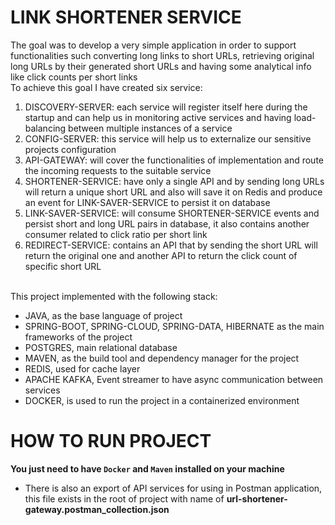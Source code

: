 # LINK SHORTENER SERVICE

The goal was to develop a very simple application in order to support functionalities such converting long links to short URLs, retrieving original long URLs by their generated short URLs 
and having some analytical info like click counts per short links
<br/>
To achieve this goal I have created six service:
1. DISCOVERY-SERVER: each service will register itself here during the startup and can help us in monitoring active services and having load-balancing between multiple instances of a service
2. CONFIG-SERVER: this service will help us to externalize our sensitive projects configuration
3. API-GATEWAY: will cover the functionalities of implementation and route the incoming requests to the suitable service
4. SHORTENER-SERVICE: have only a single API and by sending long URLs will return a unique short URL and also will save it on Redis and produce an event for LINK-SAVER-SERVICE to persist it on database
5. LINK-SAVER-SERVICE: will consume SHORTENER-SERVICE events and persist short and long URL pairs in database, it also contains another consumer related to click ratio per short link
6. REDIRECT-SERVICE: contains an API that by sending the short URL will return the original one and another API to return the click count of specific short URL

<br/>
This project implemented with the following stack:
<ul>
<li>JAVA, as the base language of project</li>
<li>SPRING-BOOT, SPRING-CLOUD, SPRING-DATA, HIBERNATE as the main frameworks of the project</li>
<li>POSTGRES, main relational database</li>
<li>MAVEN, as the build tool and dependency manager for the project</li>
<li>REDIS, used for cache layer</li>
<li>APACHE KAFKA, Event streamer to have async communication between services</li>
<li>DOCKER, is used to run the project in a containerized environment</li>
</ul>

# HOW TO RUN PROJECT
**You just need to have `Docker` and `Maven` installed on your machine**

- There is also an export of API services for using in Postman application, this file exists in the root of project with name of **url-shortener-gateway.postman_collection.json**